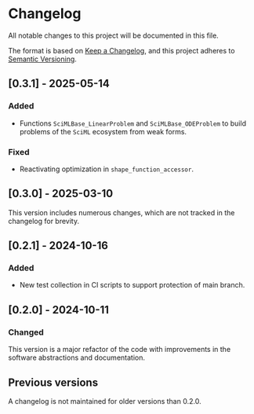 # Changelog

All notable changes to this project will be documented in this file.

The format is based on [Keep a Changelog](https://keepachangelog.com/en/1.0.0/),
and this project adheres to [Semantic Versioning](https://semver.org/spec/v2.0.0.html).

## [0.3.1] - 2025-05-14

### Added

- Functions `SciMLBase_LinearProblem` and `SciMLBase_ODEProblem` to build problems of the `SciML` ecosystem from weak forms.

### Fixed

- Reactivating optimization in `shape_function_accessor`.

## [0.3.0] - 2025-03-10

This version includes numerous changes, which are not tracked in the changelog for brevity.

## [0.2.1] - 2024-10-16

### Added

- New test collection in CI scripts to support protection of main branch.

## [0.2.0] - 2024-10-11

### Changed

This version is a major refactor of the code with improvements in the software abstractions and documentation.

## Previous versions

A changelog is not maintained for older versions than 0.2.0.

